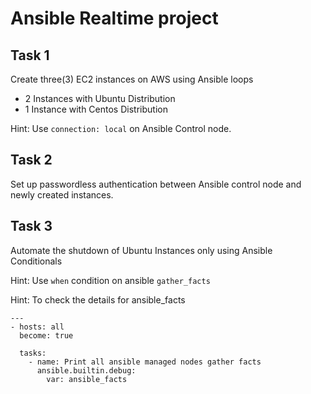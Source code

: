 # Ansible Realtime project

## Task 1

Create three(3) EC2 instances on AWS using Ansible loops
- 2 Instances with Ubuntu Distribution
- 1 Instance with Centos Distribution

Hint: Use `connection: local` on Ansible Control node.

## Task 2

Set up passwordless authentication between Ansible control node and newly created 
instances.

## Task 3

Automate the shutdown of Ubuntu Instances only using Ansible Conditionals

Hint: Use `when` condition on ansible `gather_facts`

Hint: To check the details for ansible_facts
```
---
- hosts: all
  become: true

  tasks:
    - name: Print all ansible managed nodes gather facts
      ansible.builtin.debug:
        var: ansible_facts
```





